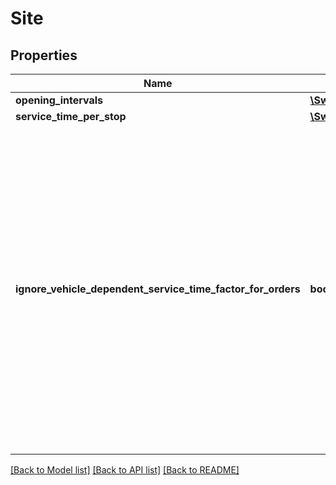 # Site

## Properties
Name | Type | Description | Notes
------------ | ------------- | ------------- | -------------
**opening_intervals** | [**\Swagger\Client\Model\Interval[]**](Interval.md) |  | [optional] 
**service_time_per_stop** | [**\Swagger\Client\Model\Duration**](Duration.md) |  | [optional] 
**ignore_vehicle_dependent_service_time_factor_for_orders** | **bool** | Indicates if vehicle dependent service time factors are relevant for this site, for example if the vehicle is unloaded by ramp staff. If this parameter is set to true, no vehicle dependent service times are taken into account for this site. See Service time calculation. | [optional] 

[[Back to Model list]](../../README.md#documentation-for-models) [[Back to API list]](../../README.md#documentation-for-api-endpoints) [[Back to README]](../../README.md)

